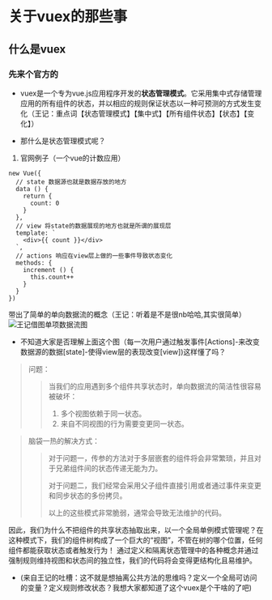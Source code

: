 # 关于vuex的那些事
## 什么是vuex
### 先来个官方的
- vuex是一个专为vue.js应用程序开发的**状态管理模式**。它采用集中式存储管理应用的所有组件的状态，并以相应的规则保证状态以一种可预测的方式发生变化（王记：重点词【状态管理模式】【集中式】【所有组件状态】【状态】【变化】）

- 那什么是状态管理模式呢？
1. 官网例子（一个vue的计数应用）
```
new Vue({
  // state 数据源也就是数据存放的地方
  data () {
    return {
      count: 0
    }
  },
  // view 将state的数据展现的地方也就是所谓的展现层
  template: `
    <div>{{ count }}</div>
  `,
  // actions 响应在view层上做的一些事件导致状态变化
  methods: {
    increment () {
      this.count++
    }
  }
})
```
带出了简单的单向数据流的概念（王记：听着是不是很nb哈哈,其实很简单）
![王记借图单项数据流图](https://vuex.vuejs.org/flow.png)

- 不知道大家是否理解上面这个图（每一次用户通过触发事件[Actions]-来改变数据源的数据[state]-使得view层的表现改变[view])这样懂了吗？

> 问题：
>> 当我们的应用遇到多个组件共享状态时，单向数据流的简洁性很容易被破坏：
>>1. 多个视图依赖于同一状态。
>>2. 来自不同视图的行为需要变更同一状态。


> 脑袋一热的解决方式：
>>对于问题一，传参的方法对于多层嵌套的组件将会非常繁琐，并且对于兄弟组件间的状态传递无能为力。
>> 
>> 对于问题二，我们经常会采用父子组件直接引用或者通过事件来变更和同步状态的多份拷贝。
>>
>>以上的这些模式非常脆弱，通常会导致无法维护的代码。

因此，我们为什么不把组件的共享状态抽取出来，以一个全局单例模式管理呢？在这种模式下，我们的组件树构成了一个巨大的“视图”，不管在树的哪个位置，任何组件都能获取状态或者触发行为！
通过定义和隔离状态管理中的各种概念并通过强制规则维持视图和状态间的独立性，我们的代码将会变得更结构化且易维护。
- (来自王记的吐槽：这不就是想抽离公共方法的思维吗？定义一个全局可访问的变量？定义规则修改状态？我想大家都知道了这个vuex是个干啥的了吧)




